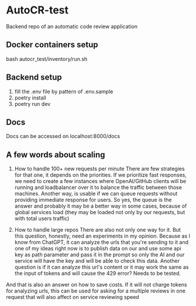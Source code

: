 # AutoCR-test
Backend repo of an automatic code review application

## Docker containers setup
bash autocr_test/inventory/run.sh

## Backend setup
1. fill the .env file by pattern of .env.sample
2. poetry install
3. poetry run dev

## Docs
Docs can be accessed on localhost:8000/docs


## A few words about scaling
1. How to handle 100+ new requests per minute
There are few strategies for that one, it depends on the priorities. If we prioritize fast responses, we need to create a few instances where OpenAI/GitHub clients will be running and loadbalancer over it to balance the traffic between those machines.
Another way, is usable if we can queue requests without providing immediate response for users. So yes, the queue is the answer and probably it may be a better way in some cases, because of global services load (they may be loaded not only by our requests, but with total users traffic)

2. How to handle large repos
There are also not only one way for it. But this question, honestly, need an experiments in my opinion. Because as I know from ChatGPT, it can analyze the urls that you're sending to it and one of my ideas right now is to publish data on our and use some api key as path parameter and pass it in the prompt so only the AI and our service will have the key and will be able to check this data. Another question is if it can analyze this url's content or it may work the same as the input of tokens and will cause the 429 error? Needs to be tested.

And that is also an answer on how to save costs. If it will not charge tokens for analyzing urls, this can be used for asking for a multiple reviews in one request that will also affect on service reviewing speed